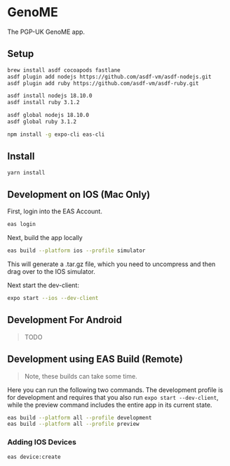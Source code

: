 # GenoME

The PGP-UK GenoME app.

## Setup

```bash
brew install asdf cocoapods fastlane
asdf plugin add nodejs https://github.com/asdf-vm/asdf-nodejs.git
asdf plugin add ruby https://github.com/asdf-vm/asdf-ruby.git

asdf install nodejs 18.10.0
asdf install ruby 3.1.2

asdf global nodejs 18.10.0
asdf global ruby 3.1.2

npm install -g expo-cli eas-cli
```

## Install

```bash
yarn install
```

## Development on IOS (Mac Only)

First, login into the EAS Account.

```bash
eas login
```

Next, build the app locally

```bash
eas build --platform ios --profile simulator
```

This will generate a .tar.gz file, which you need to uncompress and then drag over to the IOS simulator.

Next start the dev-client:

```bash
expo start --ios --dev-client
```

## Development For Android

> TODO

## Development using EAS Build (Remote)

> Note, these builds can take some time.

Here you can run the following two commands. The development profile is for development and requires that you also run `expo start --dev-client`, while the preview command includes the entire app in its current state.

```bash
eas build --platform all --profile development
eas build --platform all --profile preview
```

### Adding IOS Devices

```bash
eas device:create
```
